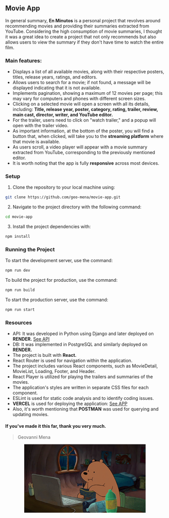 ## Movie App

In general summary, **En Minutos** is a personal project that revolves around recommending movies and providing their summaries extracted from YouTube. Considering the high consumption of movie summaries, I thought it was a great idea to create a project that not only recommends but also allows users to view the summary if they don't have time to watch the entire film.

### Main features:

- Displays a list of all available movies, along with their respective posters, titles, release years, ratings, and editors.
- Allows users to search for a movie; if not found, a message will be displayed indicating that it is not available.
- Implements pagination, showing a maximum of 12 movies per page; this may vary for computers and phones with different screen sizes.
- Clicking on a selected movie will open a screen with all its details, including: **Title, release year, poster, category, rating, trailer, review, main cast, director, writer, and YouTube editor.**
- For the trailer, users need to click on "watch trailer," and a popup will open with the trailer video.
- As important information, at the bottom of the poster, you will find a button that, when clicked, will take you to the **streaming platform** where that movie is available.
- As users scroll, a video player will appear with a movie summary extracted from YouTube, corresponding to the previously mentioned editor.
- It is worth noting that the app is fully **responsive** across most devices.

### Setup

1. Clone the repository to your local machine using:

```sh
git clone https://github.com/geo-mena/movie-app.git
```

2. Navigate to the project directory with the following command:

```sh
cd movie-app
```

3. Install the project dependencies with:

```sh
npm install
```

### Running the Project

To start the development server, use the command:

```sh
npm run dev
```

To build the project for production, use the command:

```sh
npm run build
```

To start the production server, use the command:

```sh
npm run start
```

### Resources

- API: It was developed in Python using Django and later deployed on **RENDER.** [See API](https://api-movies-exam.onrender.com/movies)
- DB: It was implemented in PostgreSQL and similarly deployed on **RENDER.**
- The project is built with **React.**
- React Router is used for navigation within the application.
- The project includes various React components, such as MovieDetail, MovieList, Loading, Footer, and Header.
- React Player is utilized for playing the trailers and summaries of the movies.
- The application's styles are written in separate CSS files for each component.
- ESLint is used for static code analysis and to identify coding issues.
- **VERCEL** is used for deploying the application: [See APP](https://en-minutos.vercel.app/)
- Also, it's worth mentioning that **POSTMAN** was used for querying and updating movies.

#### If you've made it this far, thank you very much.

> Geovanni Mena

<div align="center"><img src="https://github.com/darsaveli/Mariam/blob/main/1479814528_webarebears.gif" width="385px" align="center"></div>
